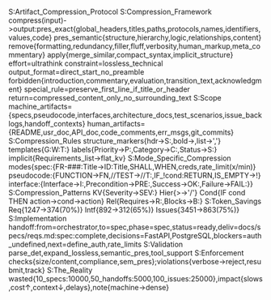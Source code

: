 S:Artifact_Compression_Protocol
S:Compression_Framework compress(input)->output:pres_exact{global_headers,titles,paths,protocols,names,identifiers,values,code} pres_semantic{structure,hierarchy,logic,relationships,content} remove{formatting,redundancy,filler,fluff,verbosity,human_markup,meta_commentary} apply{merge_similar,compact_syntax,implicit_structure} effort=ultrathink constraint=lossless_technical output_format=direct_start_no_preamble forbidden{introduction,commentary,evaluation,transition_text,acknowledgment} special_rule=preserve_first_line_if_title_or_header return=compressed_content_only_no_surrounding_text
S:Scope machine_artifacts={specs,pseudocode,interfaces,architecture_docs,test_scenarios,issue_backlogs,handoff_contexts} human_artifacts={README,usr_doc,API_doc,code_comments,err_msgs,git_commits}
S:Compression_Rules structure_markers{hdr→S:,bold→,list→','} templates{G:W:T:} labels{Priority→P:,Category→C:,Status→S:} implicit{Requirements_list→flat_kv}
S:Mode_Specific_Compression modes{spec:{FR-###:Title→ID:Title,SHALL,WHEN,creds,rate_limit(x/min)} pseudocode:{FUNCTION→FN,//TEST→//T:,IF_!cond:RETURN,IS_EMPTY→!} interface:{Interface→I:,Precondition→PRE:,Success→OK:,Failure→FAIL:}}
S:Compression_Patterns KV{Severity→SEV:} Hier{>→'/'} Cond{IF cond THEN action→cond→action} Rel{Requires→R:,Blocks→B:}
S:Token_Savings Req{1247→374(70%)} Intf{892→312(65%)} Issues{3451→863(75%)}
S:Implementation handoff:from=orchestrator,to=spec,phase=spec,status=ready,deliv=docs/specs/reqs.md:spec:complete,decisions=FastAPI,PostgreSQL,blockers=auth_undefined,next=define_auth,rate_limits
S:Validation parse_det,expand_lossless,semantic_pres,tool_support
S:Enforcement checks{size/content,compliance,sem_pres};violations{verbose→reject,resubmit,track}
S:The_Reality wasted{10_specs:10000,50_handoffs:5000,100_issues:25000},impact{slows,cost↑,context↓,delays},note{machine→dense}